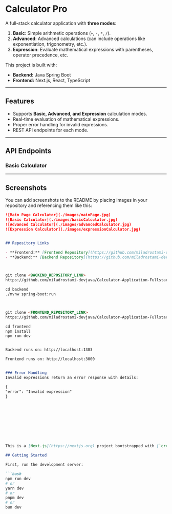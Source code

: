 # Calculator Pro

A full-stack calculator application with **three modes**:

1. **Basic**: Simple arithmetic operations (`+`, `-`, `*`, `/`).
2. **Advanced**: Advanced calculations (can include operations like exponentiation, trigonometry, etc.).
3. **Expression**: Evaluate mathematical expressions with parentheses, operator precedence, etc.

This project is built with:

- **Backend:** Java Spring Boot
- **Frontend:** Next.js, React, TypeScript

---

## Features

- Supports **Basic, Advanced, and Expression** calculation modes.
- Real-time evaluation of mathematical expressions.
- Proper error handling for invalid expressions.
- REST API endpoints for each mode.

---

## API Endpoints

### Basic Calculator


---

## Screenshots

You can add screenshots to the README by placing images in your repository and referencing them like this:

```markdown
![Main Page Calculator](./images/mainPage.jpg)
![Basic Calculator](./images/basicCalculator.jpg)
![Advanced Calculator](./images/advancedCalculator.jpg)
![Expression Calculator](./images/expressionCalculator.jpg)


## Repository Links

- **Frontend:** [Frontend Repository](https://github.com/miladrostami-devjava/Calculator-Application-Fullstack-frontend-Repository-)
- **Backend:** [Backend Repository](https://github.com/miladrostami-devjava/Calculator-Application-Fullstack-Backend-Repository-)



git clone <BACKEND_REPOSITORY_LINK>
https://github.com/miladrostami-devjava/Calculator-Application-Fullstack-Backend-Repository-.git

cd backend
./mvnw spring-boot:run



git clone <FRONTEND_REPOSITORY_LINK>
https://github.com/miladrostami-devjava/Calculator-Application-Fullstack-frontend-Repository-.git

cd frontend
npm install
npm run dev


Backend runs on: http://localhost:1383

Frontend runs on: http://localhost:3000


### Error Handling
Invalid expressions return an error response with details:

{
"error": "Invalid expression"
}










This is a [Next.js](https://nextjs.org) project bootstrapped with [`create-next-app`](https://nextjs.org/docs/app/api-reference/cli/create-next-app).

## Getting Started

First, run the development server:

```bash
npm run dev
# or
yarn dev
# or
pnpm dev
# or
bun dev
```

